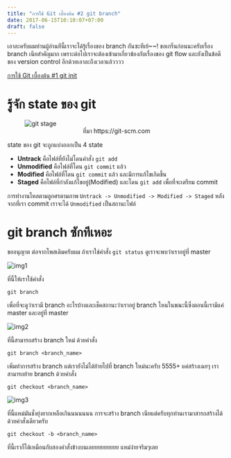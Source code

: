 ```yaml
---
title: "การใช้ Git เบื้องต้น #2 git branch"
date: 2017-06-15T10:10:07+07:00
draft: false
---
```


เอาละครับผมท่านผู้อ่านทีนี้เราจะได้รู้เรื่องของ branch กันซะทีเย้~~!
ขอเกริ่นก่อนนะครับเรื่อง branch เนียสำคัญมาก เพราะต่อไปเราจะต้องเข้ามาเกี่ยวข้องกับเรื่องของ git flow และยังเป็นข้อดีของ version control อีกด้วยเอาละถึงเวลาแล้วววว

[การใช้ Git เบื้องต้น #1 git init](/post/basic-git-1)

# รู้จัก state ของ git

  <figure class="image">
    <img src="https://git-scm.com/figures/18333fig0201-tn.png" alt="git stage">
    <figcaption> <center> ที่มา https://git-scm.com </center></figcaption>
  </figure>

  state ของ git จะถูกแบ่งออกเป็น 4 state

   - **Untrack** คือไฟล์ที่ยังไม่โดนคำสั่ง `git add`
   - **Unmodified** คือไฟล์ที่โดน `git commit` แล้ว
   - **Modified** คือไฟล์ที่โดน `git commit` แล้ว และมีการแก้ไขเกิดขึ้น
   - **Staged** คือไฟล์ที่กำลังแก้ไขอยู่(Modified) และโดน `git add` เพื่อที่จะเตรียม commit

  การทำงานไหลตามลูกศรตามภาพ `Untrack -> Unmodified -> Modified -> Staged` หลังจากที่เรา commit เราจะได้ `Unmodified` เป็นสถานะไฟล์

 # git branch ซักทีเหอะ

  ขออนุญาต ต่อจากโพสเดิมครับผม ถ้าเราใช่คำสั่ง `git status` ดูเราจะพบว่าเราอยู่ที่ master

  ![img1](/images/basic_git02/git02_01.jpg)

  ที่นี้ให้เราใช้คำสั่ง

  `git branch`

  เพื่อที่จะดูว่าเรามี branch อะไรบ้างและเช็คสถานะว่าเราอยู่ branch ไหนในขณะนี้ซึ่งตอนนี้เรามีแค่ master และอยู่ที่ master

  ![img2](/images/basic_git02/git02_02.jpg)

  ที่นี้สามารถสร้าง branch ใหม่ ด้วยคำสั่ง

  `git branch <branch_name>`

  เพิ่มทำการสร้าง branch แต่เรายังไม่ได้ย้ายไปที่ branch ใหม่นะครับ 5555+ แค่สร้างเฉยๆ เราสามารถย้าย branch ด้วยคำสั่ง

  `git checkout <branch_name>`

  ![img3](/images/basic_git02/git02_03.jpg)

  ที่นี้แหม่มันชั่งยุ่งยากเหลือเกินนนนนนน การจะสร้าง branch เนียแต่ครับทุกท่านเรามาสารถสร้างได้ด้วยคำสั่งเดียวครับ

  `git checkout -b <branch_name>`

  ที่นี้เราก็ได้เหมือนกับสองคำสั่งข้างบนเลยยยยยยยยย แหม่ง่ายจริมๆเลย 
